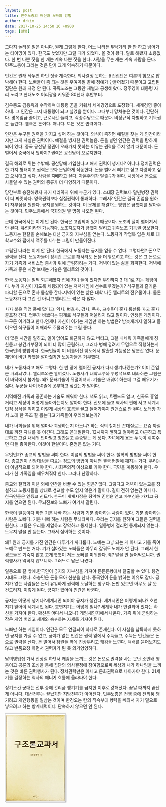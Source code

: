 ```yaml
---
layout: post
title: 민주노총의 배신과 노빠의 방법
author: drkim
date: 2017-10-25 14:50:16 +0900
tags: [컬럼]
---
```

  


그다지 놀라운 일은 아니다. 원래 그렇게 한다. 어느 나라든 푸닥거리 한 판 하고 넘어가는 타이밍이 있다. 한국도 늦었지만 그럴 때가 되었다. 올 것이 왔다. 말로 해봤자 소용없다. 한 번 나쁜 짓을 한 개는 계속 나쁜 짓을 한다. 사람을 무는 개는 계속 사람을 문다. 민주노총이 그러는 것은 단지 그게 익숙하기 때문이다.

  


인간은 원래 놔두면 하던 짓을 계속한다. 의사결정 못하는 봉건집단은 여론의 힘으로 압박해야 한다. 노빠들이 좀 되는 것은 우여곡절 끝에 정예가 만들어졌기 때문이고 고립된 집단은 원래 자정 안 된다. 귀족노조는 그동안 재벌과 공생해 왔다. 정주영이 대통령 자리 노리고 현대노조 어리광을 키워준 80년대 후반부터.

  


김우중도 김용옥과 수작하며 대통령 꿈을 키워서 세계경영으로 포장했다. 세계경영 좋아하네. 그 인간은 그저 대통령이 되고 싶었을 뿐이다. 그때부터 망쳐놓은 것이다. 간단하다. 명목임금 줄이고, 근로시간 늘리고, 각종수당으로 때운다. 비정규직 차별하고 기득권은 늘린다. 결국은 돈이다. 아니다. 모든 것은 권력이다. 

  


인간은 누구든 권력을 가지고 싶어 하는 것이다. 의식이 족하면 예절을 찾는 게 인간이라지만 그게 사실은 권력이다. 예절을 빙자한 권력놀음. 돈을 벌면 인간은 권력을 탐하게 되어 있다. 중국 공산당 정권이 오래가지 못하는 이유는 권력을 주지 않기 때문이다. 돈 벌어서 중국에서 뭣하지? 권력은 공산당이 오로지한다. 

  


결국 해외로 튀는 수밖에. 공산당에 가입한다고 해서 권력이 생기나? 아니다.정치권력은 한 가지 형태이고 권력은 보다 은밀하게 작동한다. 돈을 벌어서 뻐기고 싶고 자랑하고 싶고 으시대고 싶다. 사람을 지배하고 싶다. 자본주의가 탈출구가 된다. 시장에서 돈으로 사들일 수 있는 권력의 종류가 더 다양하기 때문이다. 

  


당간부로 승진해봤자 자기 머리꼭지 위에 누군가 있다. 소대장 권력보다 말년병장 권력이 더 짜릿하다. 명목권력보다 실질권력이 통쾌하다. 그래서? 인간은 결국 존엄을 원하며 자부심을 원한다. 긍지를 원하는 것이다. 이 문제를 해결하는 방법은 금뺏지를 달아주는 것이다. 민주노총에서 국회의원 열 명쯤 나오면 된다.

  


근데 한국에서는 이게 안 된다. 한국은 고립되어 있기 때문이다. 노조의 질이 떨어져서 안 된다. 유럽이라면 가능하다. 노조지도자가 금뺏지 달려고 귀족노조 기득권 양보한다. 노동자는 현찰을 손해보는 대신 긍지와 자부심을 얻는다. 노동자가 작업복 입은 채로 대학교수와 펍에서 맥주를 나누는 그림이 만들어진다.

  


고립된 나라는 이게 안 된다. 한국에서 노동자는 긍지를 얻을 수 없다. 그렇다면? 돈으로 권력을 산다. 노동자들이 장시간 근로를 해서라도 돈을 더 받으려고 하는 것은 그 돈으로 자기 가족과 서비스업 종사자 위에 군림하려는 거다. 저녁이 있는 삶을 회피한다. 저녁에 가족과 좋은 시간 보내는 기술은 엘리트의 것이다.

  


한국 노동자는 일찍 퇴근해봤자 집에 자녀 둘이 있다면 부인까지 3 대 1로 지는 게임이다. 누가 자신이 지도록 세팅되어 있는 저녁게임에 선수로 뛰겠는가? 식구들과 즐거운 파티할 돈으로 혼자 룸살롱 간다.저녁이 있는 삶은 대학 나온 엘리트의 전유물이다. 물론 노동자가 다 그런 건 아니고 엘리트도 썩은 자 많다.

  


사자 붙은 직업 중에 많다고. 의사, 변호사, 검사, 목사, 교수들이 혼자 룸살롱 가고 혼자 골프장 간다. 업무가 바쁘다는 핑계로 식구들과 어울리지 않고 말이다. 인생은 게임이다. 누구든 이기려고 한다.언제나 자신이 이기는 게임만 하는 방법은? 밤늦게까지 일하고 들어오면 식구들이 어깨라도 주물러주는 그림 좋다.

  


더 많은 시간을 일하고, 일이 없어도 퇴근하지 않고 버티고, 그걸 내세워 가족들에게 칭찬듣고 봉건가부장이 되어 더 많이 군림하고, 그러다 병에 걸려서 무덤으로 직행하는게 한국인의 방법이다. 한국인들이 이 비틀어진 궤도에서 탈출할 가능성은 당분간 없다. 문재인이 비단 카펫을 깔아줬지만 노동자들은 거부했다.

  


내가 노동자라고 해도 그렇다. 한 번 땅에 떨어진 긍지가 다시 생겨나겠는가? 이미 존엄은 파괴되었다. 엘리트와는 멀어졌다. 노동자가 대학교수와 수평적으로 대화하는 그림은 이 바닥에서 불가능. 왜? 문화기술이 뒤떨어져서. 기술은 배워야 하는데 그걸 배우기가 싫다. 누군들 나이 50줄에 공부하고 싶겠는가 말이다.

  


서먹해진 가족과 공존하는 기술도 배워야 한다. 책도 읽고, 트렌드도 알고, 신곡도 흥얼거리고 세상이 어떻게 돌아가는지도 알아야 한다. 진보에 들고 역사의 편에 서고 세계시민적 상식을 익히고 이렇게 세상의 흐름을 끌고 들어가야지 원맨쇼로 안 된다. 노래방 가서 노래 한 곡조 잘 뽑는다고 가족들이 우러러보는가?

  


내가 너희들을 위해 얼마나 희생하는지 아느냐? 하는 식의 철지난 꼰대질로는 요즘 까질 대로 까진 자녀를 못 이긴다. 그래도 꼰대질한다. 12시까지 일하고 철야하고 야근하고 특근하고 그걸 내세워 안마받고 칭찬듣고 존중받는 게 낫다. 자녀에게 용돈 두둑이 쥐여주면 다들 좋아한다. 이것이 현실이다. 존엄은 없는 거다.

  


무엇인가? 종교의 방법을 써야 한다. 이념의 방법을 써야 한다. 철학의 방법을 써야 한다. 종교인이 신앙대상을 따르는 정도의 방법이 아니면 결국 현찰에 깨지는 거다. 우리는 더 이념적으로 되어야 한다. 사회주의적 이상으로 가야 한다. 국민을 계몽해야 한다. 우리가 한 가족임을 깨우쳐줘야 한다. 그러나 난망하다.

  


종교와 철학과 이념 외에 인간을 바꿀 수 있는 힘은? 없다. 그렇다고 저녁이 있는교를 창설하고 노동자들을 상대로 선교할 수도 없지 않은가 말이다. 길이 전혀 없는건 아니다. 한국인들은 일등교 신도다. 한국이 세계시장을 장악해 존엄을 얻고 자부심을 가지고 긍지를 얻으면 된다. 무뇌진보와 노빠가 여기서 갈린다.

  


한국이 일등이다 하면 기분 나빠 하는 사람과 기분 좋아하는 사람이 있다. 기분 좋아하는 사람은 노빠다. 기분 나빠 하는 사람은 무뇌좌파다. 우리는 긍지를 원하며 그들은 권력을 원한다. 그들은 우리를 제압하고 장악하고 통제한다. 일등병에 걸리면 통제되지 않는다. 도무지 말을 안 듣는다. 그래서 싫어하는 것이다.

  


왜? 원래 긍지를 가진 인간은 다루기가 까다롭다. 노예는 그냥 되는 게 아니고 기를 죽여 노예로 만드는 거다. 기가 살아있는 노빠들은 아무리 갈궈도 노예가 안 된다. 그래서 한경오들은 기죽지 않고 고개 빳빳이 쳐든 노빠를 미워한다. 왜? 말을 안 들어먹으니까. 권력행사가 먹히지 않으니까. 그러므로 답은 나왔다.

  


일등으로 갈 밖에.한국인이 긍지와 자부심을 가져야 돈돈돈병에서 탈출할 수 있다. 봉건시대도 그랬다. 하층민은 돈을 모아 신분을 산다. 중국인이 돈을 밝히는 이유도 같다. 긍지가 없는 사람들은 돈이 유일하게 권력에 도달하는 창구다. 돈만 있으면 아무도 날 못 건드리지. 이렇게 된다. 긍지가 있어야 인간은 바뀐다.

  


긍지는 어떻게 생기나?세계시민 되어야 긍지가 생긴다. 세계시민은 어떻게 되나? 호연지기 얻어야 세계시민 된다. 호연지기는 어떻게 얻나? 세계와 내가 연결되어 있다는 확신을 가져야 한다. 확신은 어디서 나오나? 게임체인지에서 나온다. 가족 위에 군림하는 작은 게임 버리고 세계와 승부하는 자세를 가져야 된다.

  


노빠만 하는 게임이다. 인간은 모두 연결되어 하나로 존재한다. 이 사실을 납득하지 못하면 긍지를 가질 수 없고, 긍지가 없는 인간은 권력 앞에서 주눅들고, 주눅든 인간들은 돈으로 권력을 산다. 돈 벌어서 점원들 앞에 진상부리고 쾌감을 느낀다. 택배를 뜯어보지도 않고 반품요청 하면서 권력자가 된 듯 의기양양하다.

  


남의영업집 가서 진상질 하면서 쾌감을 느끼는 것은 돈으로 권력을 사는 못난 소인배 행동이고 공론의 조성을 통해 집단의 의사결정에 참여함으로써 세상과 내가 하나임을 느끼는 것은 바른 권력행사가 된다. 정치권력만은 아니고 문화권력으로 나아가야 한다. 21세기를 결정하는 역사의 에너지 흐름에 올라타야 한다.

  


징기스칸 군대는 전투 중에 전리품 챙기기를 금지한 이후로 강해졌다. 끝날 때까지 끝난 게 아니다. 대선전투는 끝났지만 지방전투가 이어진다. 민주노총은 전쟁 중에 전리품 챙기려고 개인행동을 일삼는 것이며 한경오는 칸의 직속부대 병력을 빼와서 자기 밑으로 넣으려고 하는 방계세력이다. 단속하지 않으면 안 된다.

  


  










![](/files/attach/images/199/683/898/0.jpg)